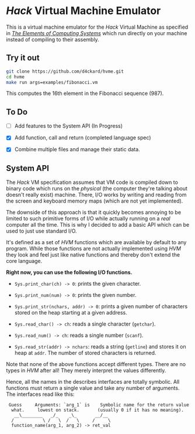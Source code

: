 # *Hack* Virtual Machine Emulator

This is a virtual machine emulator for the *Hack* Virtual
Machine as specified in [*The Elements of Computing Systems*](https://www.nand2tetris.org/)
which run directly on your machine instead of compiling to
their assembly.

## Try it out

```sh
git clone https://github.com/d4ckard/hvme.git
cd hvme
make run args=examples/fibonacci.vm
```

This computes the 16th element in the Fibonacci sequence (987).


## To Do

- [ ] Add features to the System API (In Progress)

- [x] Add function, call and return (completed language spec)

- [x] Combine multiple files and manage their static data.

##  System API

The *Hack* VM specification assumes that VM code is compiled down to
binary code which runs on the *physical* (the computer they're
talking about doesn't really exist) machine. There, I/O works by
writing and reading from the screen and keyboard memory maps (which
are not yet implemented).

The downside of this approach is that it quickly becomes annoying
to be limited to such primitive forms of I/O while actually running
on a *real* computer all the time. This is why I decided to add
a basic API which can be used to just use standard I/O.

It's defined as a set of *HVM* functions which are available by
default to any program. While those functions are not actually
implemented using *HVM* they look and feel just like native
functions and thereby don't extend the core language.

**Right now, you can use the following I/O functions.**

  - `Sys.print_char(ch) -> 0`: prints the given character.

  - `Sys.print_num(num) -> 0`: prints the given number.

  - `Sys.print_str(nchars, addr) -> 0`: prints a given number
    of characters stored on the heap starting at a given address.

  - `Sys.read_char() -> ch`: reads a single character (`getchar`).

  - `Sys.read_num() -> ch`: reads a single number (`scanf`).

  - `Sys.read_str(addr) -> nchars`: reads a string (`getline`)
    and stores it on heap at `addr`. The number of stored characters
    is returned.

Note that none of the above functions accept different
types. There are no types in *HVM* after all! They merely
interpret the values differently.

Hence, all the names in the describes interfaces are
totally symbolic. All functions must return a single value
and take any number of arguments. The interfaces read like
this:

```
 Guess     Arguments: `arg_1` is    Symbolic name for the return value
  what.     lowest on stack.       (usually 0 if it has no meaning).
   __\________   _/_    _\_       __/__
  /           \ /   \  /   \     /     \
  function_name(arg_1, arg_2) -> ret_val
```

